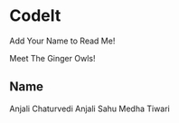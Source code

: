 # CodeIt

Add Your Name to Read Me!

Meet The Ginger Owls!

## Name
Anjali Chaturvedi
Anjali Sahu
Medha Tiwari

